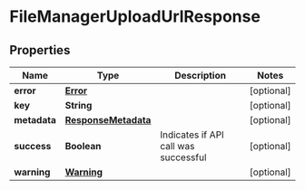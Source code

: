 
# FileManagerUploadUrlResponse

## Properties
Name | Type | Description | Notes
------------ | ------------- | ------------- | -------------
**error** | [**Error**](Error.md) |  |  [optional]
**key** | **String** |  |  [optional]
**metadata** | [**ResponseMetadata**](ResponseMetadata.md) |  |  [optional]
**success** | **Boolean** | Indicates if API call was successful |  [optional]
**warning** | [**Warning**](Warning.md) |  |  [optional]



